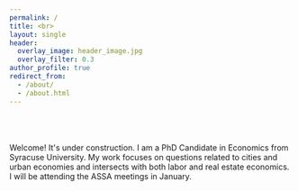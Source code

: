 ```yaml
---
permalink: /
title: <br>
layout: single
header:
  overlay_image: header_image.jpg
  overlay_filter: 0.3
author_profile: true
redirect_from: 
  - /about/
  - /about.html
---
```

<br>
<br>
<br>
Welcome! It's under construction. I am a PhD Candidate in Economics from Syracuse University. My work focuses on questions related to cities and urban economies and intersects with both labor and real estate economics. I will be attending the ASSA meetings in January.
<br>

